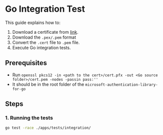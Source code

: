 # Go Integration Test

This guide explains how to:

1. Download a certificate from [link](https://ms.portal.azure.com/#@microsoft.onmicrosoft.com/asset/Microsoft_Azure_KeyVault/Certificate/https://msidlabs.vault.azure.net/certificates/LabAuth).
2. Download the `.pex/.pem` format
3. Convert the `.cert` file to `.pem` file.
4. Execute Go integration tests.

## Prerequisites

- Run `openssl pkcs12 -in <path to the cert>/cert.pfx -out <Go source folder>/cert.pem -nodes -passin pass:''`
- It should be in the root folder of the `microsoft-authentication-library-for-go`

## Steps

### 1. Running the tests

```bash
go test -race ./apps/tests/integration/
```
